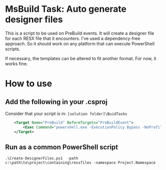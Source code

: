 # MsBuild Task: Auto generate designer files
This is a script to be used on PreBuild events. It will create a designer file for each RESX file that it encounters.
I've used a dependency-free approach. So it should work on any platform that can execute PowerShell scripts.

If necessary, the templates can be altered to fit another format. For now, it works fine.


# How to use
## Add the following in your .csproj
Consider that your script is in: ```[solution folder]\BuidTasks```
```xml
    <Target Name="PreBuild" BeforeTargets="PreBuildEvent">        
        <Exec Command="powershell.exe -ExecutionPolicy Bypass -NoProfile -NonInteractive -File ..\BuildTasks\Create-DesignerFiles.ps1  -path $(ProjectDir) -namespace Project.Namespace -backup" />
    </Target>
```

## Run as a common PowerShell script
```shell
.\Create-DesignerFiles.ps1  -path c:\path\to\project\containing\resxfiles -namespace Project.Namespace 
```